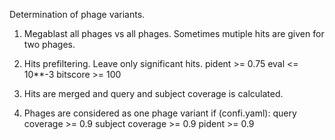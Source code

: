 Determination of phage variants. 

1. Megablast all phages vs all phages.
Sometimes mutiple hits are given for two phages.

2. Hits prefiltering. Leave only significant hits.
pident >= 0.75
eval <= 10**-3
bitscore >= 100

3. Hits are merged and query and subject coverage is calculated. 

4. Phages are considered as one phage variant if (confi.yaml):
query coverage >= 0.9
subject coverage >= 0.9
pident >= 0.9
